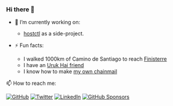 <!--
**guumaster/guumaster** is a ✨ _special_ ✨ repository because its `README.md` (this file) appears on your GitHub profile.
  - 👯 I’m looking to collaborate on ...
  - 🤔 I’m looking for help with 
  - 💬 Ask me about ...
-->

### Hi there 👋


  - 🔭 I’m currently working on:
    - [hostctl](https://github.com/guumaster/hostctl) as a side-project.


  - ⚡ Fun facts:
    - I walked 1000km of Camino de Santiago to reach [Finisterre](https://www.flickr.com/photos/gustavo/250558779/in/album-72157594297433127/)
    - I have an [Uruk Hai friend](https://www.flickr.com/photos/gustavo/968050027/in/album-72157601132002707/)
    - I know how to make [my own chainmail](https://www.flickr.com/photos/gustavo/8023265/in/album-177996/)
 
📫 How to reach me:
  
[![GitHub](https://img.shields.io/github/followers/guumaster.svg?label=GitHub&style=social)](https://github.com/guumaster)
[![Twitter](https://img.shields.io/twitter/follow/guumaster?label=Twitter&style=social)](https://twitter.com/guumaster)
[![LinkedIn](https://img.shields.io/badge/LinkedIn--_.svg?style=social&logo=linkedin)](https://www.linkedin.com/in/gustavoandresmarin/)
[![GitHub Sponsors](https://img.shields.io/badge/GitHub_Sponsors--_.svg?style=social&logo=github&logoColor=EA4AAA)](https://github.com/sponsors/guumaster)

